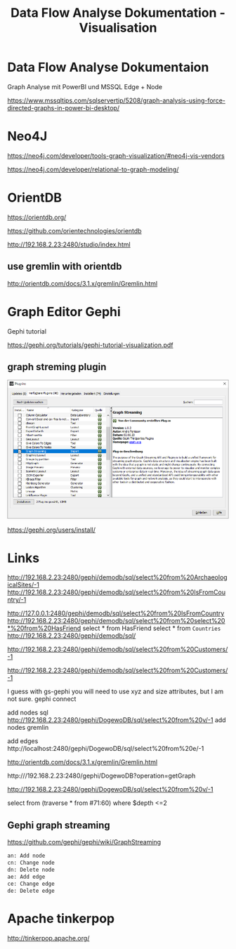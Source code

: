﻿---
layout: post
title:  Data Flow Analyse Dokumentation - Visualisation 
categories: []
tags: []
---

# Data Flow Analyse Dokumentaion 

Graph Analyse mit PowerBI und MSSQL Edge + Node 

<https://www.mssqltips.com/sqlservertip/5208/graph-analysis-using-force-directed-graphs-in-power-bi-desktop/> 

# Neo4J

<https://neo4j.com/developer/tools-graph-visualization/#neo4j-vis-vendors>

<https://neo4j.com/developer/relational-to-graph-modeling/>

# OrientDB 

<https://orientdb.org/> 

<https://github.com/orientechnologies/orientdb> 

<http://192.168.2.23:2480/studio/index.html> 

## use gremlin with orientdb 

<http://orientdb.com/docs/3.1.x/gremlin/Gremlin.html> 

# Graph Editor Gephi 

Gephi tutorial 

<https://gephi.org/tutorials/gephi-tutorial-visualization.pdf> 

## graph streming  plugin 

![Graph Streming Plugin File](../pic/graph%20streming%20plugin%20file.png)

<https://gephi.org/users/install/>

# Links

http://192.168.2.23:2480/gephi/demodb/sql/select%20from%20ArchaeologicalSites/-1
http://192.168.2.23:2480/gephi/demodb/sql/select%20from%20IsFromCountry/-1 

http://127.0.0.1:2480/gephi/demodb/sql/select%20from%20IsFromCountry
http://192.168.2.23:2480/gephi/demodb/sql/select%20from%20select%20*%20from%20HasFriend
select * from HasFriend 
select * from `Countries` 
http://192.168.2.23:2480/gephi/demodb/sql/

http://192.168.2.23:2480/gephi/demodb/sql/select%20from%20Customers/-1

http://192.168.2.23:2480/gephi/demodb/sql/select%20from%20Customers/-1


I guess with gs-gephi you will need to use xyz and size attributes, but I am not sure.
gephi connect 

add nodes sql 
http://192.168.2.23:2480/gephi/DogewoDB/sql/select%20from%20v/-1
add nodes gremlin 

add edges 
http://localhost:2480/gephi/DogewoDB/sql/select%20from%20e/-1

http://orientdb.com/docs/3.1.x/gremlin/Gremlin.html

http:///192.168.2.23:2480/gephi/DogewoDB?operation=getGraph

http://192.168.2.23:2480/gephi/DogewoDB/sql/select%20from%20v/-1

select from (traverse * from #71:60) where $depth <=2

## Gephi graph streaming 

https://github.com/gephi/gephi/wiki/GraphStreaming


    an: Add node
    cn: Change node
    dn: Delete node
    ae: Add edge
    ce: Change edge
    de: Delete edge

# Apache tinkerpop 

<http://tinkerpop.apache.org/>

